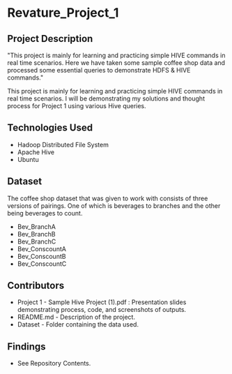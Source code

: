 # Revature_Project_1

## Project Description

"This project is mainly for learning and practicing simple HIVE commands in real time scenarios. Here we have taken some sample coffee shop data and processed some essential queries to demonstrate HDFS & HIVE commands."

This project is mainly for learning and practicing simple HIVE commands in real time scenarios. 
I will be demonstrating my solutions and thought process for Project 1 using various Hive queries.

## Technologies Used

- Hadoop Distributed File System
- Apache Hive
- Ubuntu

## Dataset

The coffee shop dataset that was given to work with consists of three versions of pairings. 
One of which is beverages to branches and the other being beverages to count.

- Bev_BranchA
- Bev_BranchB
- Bev_BranchC
- Bev_ConscountA
- Bev_ConscountB
- Bev_ConscountC

## Contributors

- Project 1 - Sample Hive Project (1).pdf : Presentation slides demonstrating process, code, and screenshots of outputs.
- README.md - Description of the project.
- Dataset - Folder containing the data used.

## Findings

- See Repository Contents.
